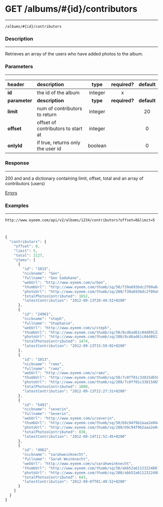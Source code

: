 # GET /albums/#{id}/contributors 
***
`/albums/#{id}/contributors`

### Description
***
Retrieves an array of the users who have added photos to the album.

### Parameters
***

|header| description| type |required? |default|
|:---------|:--------------|:----------:|:------------:|:------------:|
|**id**| the id of the album|integer|x||
|**parameter**| **description**| **type** |**required?** |**default**|
|**limit**|num of contributors to return|integer||20|
|**offset**|offset of contributors to start at|integer||0|
|**onlyId**|if true, returns only the user id|boolean||0|


### Response
***

200 and and a dictionary containing limit, offset, total and an array of contributors (users)


[Errors](../../resources/errors.md#files)
### Examples
***

`http://www.eyeem.com/api/v2/albums/1234/contributors?offset=0&limit=5`

```javascript


{
  "contributors": {
    "offset": 0,
    "limit": 5,
    "total": 2127,
    "items": [
      {
        "id": "1015",
        "nickname": "Gen",
        "fullname": "Gen Sadakane",
        "webUrl": "http://www.eyeem.com/u/Gen",
        "thumbUrl": "http://www.eyeem.com/thumb/sq/50/f39a693bdc2f09a8af61ecf003e448e8482755a8.jpg",
        "photoUrl": "http://www.eyeem.com/thumb/sq/200/f39a693bdc2f09a8af61ecf003e448e8482755a8.jpg",
        "totalPhotosContributed": 1652,
        "latestContribution": "2012-09-13T20:44:52+0200"
      },
      {
        "id": "24961",
        "nickname": "steph",
        "fullname": "Stephanie",
        "webUrl": "http://www.eyeem.com/u/steph",
        "thumbUrl": "http://www.eyeem.com/thumb/sq/50/8cd6ad61c04d891321decc446dcf7c1ff36eb631.jpg",
        "photoUrl": "http://www.eyeem.com/thumb/sq/200/8cd6ad61c04d891321decc446dcf7c1ff36eb631.jpg",
        "totalPhotosContributed": 1474,
        "latestContribution": "2012-09-13T15:59:02+0200"
      },
      {
        "id": "1013",
        "nickname": "ramz",
        "fullname": "ramz",
        "webUrl": "http://www.eyeem.com/u/ramz",
        "thumbUrl": "http://www.eyeem.com/thumb/sq/50/7c0ff01c33815d65840b1ff9c849786898bad7d4.jpg",
        "photoUrl": "http://www.eyeem.com/thumb/sq/200/7c0ff01c33815d65840b1ff9c849786898bad7d4.jpg",
        "totalPhotosContributed": 1008,
        "latestContribution": "2012-09-13T22:27:31+0200"
      },
      {
        "id": "5491",
        "nickname": "severin",
        "fullname": "Severin",
        "webUrl": "http://www.eyeem.com/u/severin",
        "thumbUrl": "http://www.eyeem.com/thumb/sq/50/b9c94f9b2aaa2e0445816f21593035cdc997f53e.jpg",
        "photoUrl": "http://www.eyeem.com/thumb/sq/200/b9c94f9b2aaa2e0445816f21593035cdc997f53e.jpg",
        "totalPhotosContributed": 838,
        "latestContribution": "2012-09-14T11:52:45+0200"
      },
      {
        "id": "4962",
        "nickname": "sarahweinknecht",
        "fullname": "Sarah Weinknecht",
        "webUrl": "http://www.eyeem.com/u/sarahweinknecht",
        "thumbUrl": "http://www.eyeem.com/thumb/sq/50/abb52a61123224887b42ac49c4f4cda6a1cf3fbf.jpg",
        "photoUrl": "http://www.eyeem.com/thumb/sq/200/abb52a61123224887b42ac49c4f4cda6a1cf3fbf.jpg",
        "totalPhotosContributed": 643,
        "latestContribution": "2012-09-07T01:49:52+0200"
      }
    ]
  }
}

```


 